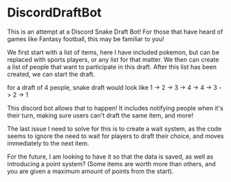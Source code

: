 # DiscordDraftBot

This is an attempt at a Discord Snake Draft Bot!
For those that have heard of games like Fantasy football, this may be familiar to you!

We first start with a list of items, here I have included pokemon, but can be replaced with sports players, or any list for that matter.
We then can create a list of people that want to participate in this draft.
After this list has been created, we can start the draft.

for a draft of 4 people, snake draft would look like
1 -> 2 -> 3 -> 4 -> 4 -> 3 -> 2 -> 1

This discord bot allows that to happen!
It includes notifying people when it's their turn, making sure users can't draft the same item, and more!

The last issue I need to solve for this is to create a wait system, as the code seems to ignore the need to wait for players to draft their choice, and moves immediately to the next item. 


For the future, I am looking to have it so that the data is saved, as well as introducing a point system? (Some items are worth more than others, and you are given a maximum amount of points from the start).
